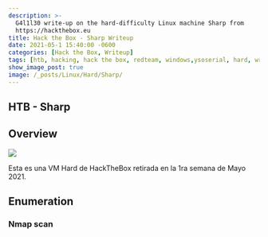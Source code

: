 ```yaml
---
description: >-
  G4l1l30 write-up on the hard-difficulty Linux machine Sharp from
  https://hackthebox.eu
title: Hack the Box - Sharp Writeup
date: 2021-05-1 15:40:00 -0600
categories: [Hack the Box, Writeup]
tags: [htb, hacking, hack the box, redteam, windows,ysoserial, hard, writeup, kaban, dnsspy, remoting_service, smb, wcf]     # TAG names should always be lowercase
show_image_post: true
image: /_posts/Linux/Hard/Sharp/
---
```


## HTB - Sharp

## Overview

![](/_posts/Linux/Hard/Sharp/)

Esta es una VM Hard de HackTheBox retirada en la 1ra semana de Mayo 2021.

## Enumeration

### Nmap scan
